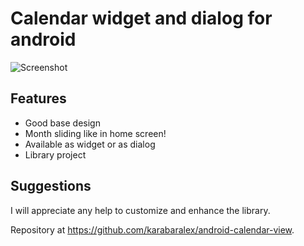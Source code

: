 # Calendar widget and dialog for android

![Screenshot](https://github.com/karabaralex/android-calendar-view/raw/master/screenshot.png)

## Features

 * Good base design
 * Month sliding like in home screen!
 * Available as widget or as dialog
 * Library project

## Suggestions

I will appreciate any help to customize and enhance the library.

Repository at <https://github.com/karabaralex/android-calendar-view>.
